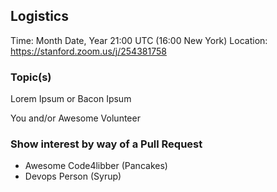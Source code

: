 ## Logistics

Time: Month Date, Year 21:00 UTC (16:00 New York)
Location: https://stanford.zoom.us/j/254381758

### Topic(s)

 Lorem Ipsum or Bacon Ipsum

You and/or Awesome Volunteer

### Show interest by way of a Pull Request

* Awesome Code4libber (Pancakes)
* Devops Person (Syrup)
